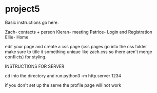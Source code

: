 # project5
Basic instructions go here.

Zach- contacts + person
Kieran- meeting
Patrice- Login and Registration
Ellie- Home

edit your page and create a css page (css pages go into the css folder make sure to title it something unique like zach.css so there aren't merge conflicts) for styling.


INSTRUCTIONS FOR SERVER

cd into the directory and run
python3 -m http.server 1234

if you don't set up the serve the profile page will not work
